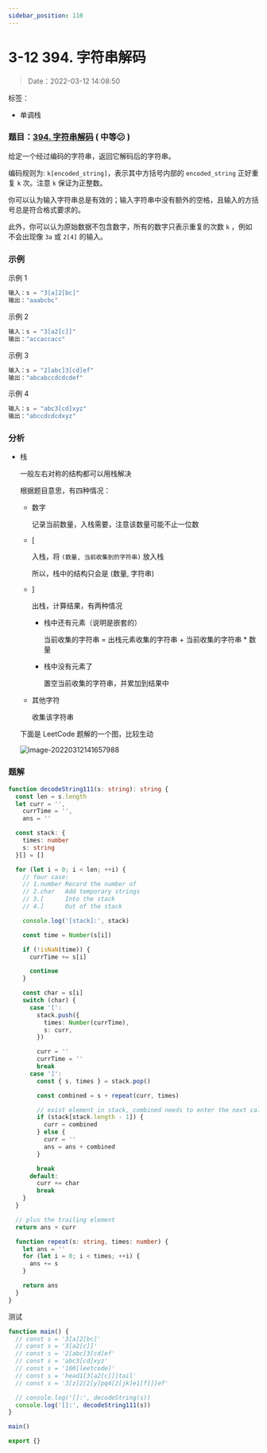 ```yaml
---
sidebar_position: 110
---
```


# 3-12 394. 字符串解码

> Date：2022-03-12 14:08:50

标签：

- 单调栈

### 题目：[394. 字符串解码](https://leetcode-cn.com/problems/decode-string/) ( 中等:confused: )

给定一个经过编码的字符串，返回它解码后的字符串。

编码规则为: `k[encoded_string]`，表示其中方括号内部的 `encoded_string` 正好重复 `k` 次。注意 `k` 保证为正整数。

你可以认为输入字符串总是有效的；输入字符串中没有额外的空格，且输入的方括号总是符合格式要求的。

此外，你可以认为原始数据不包含数字，所有的数字只表示重复的次数 `k` ，例如不会出现像 `3a` 或 `2[4]` 的输入。

### 示例

示例 1

```ts
输入：s = "3[a]2[bc]"
输出："aaabcbc"
```

示例 2

```ts
输入：s = "3[a2[c]]"
输出："accaccacc"
```

示例 3

```ts
输入：s = "2[abc]3[cd]ef"
输出："abcabccdcdcdef"
```

示例 4

```ts
输入：s = "abc3[cd]xyz"
输出："abccdcdcdxyz"
```

### 分析

- 栈

  一般左右对称的结构都可以用栈解决

  根据题目意思，有四种情况：

  - 数字

    记录当前数量，入栈需要，注意该数量可能不止一位数

  - [

    入栈，将 `(数量, 当前收集到的字符串)` 放入栈

    所以，栈中的结构只会是 (数量, 字符串)

  - ]

    出栈，计算结果，有两种情况

    - 栈中还有元素（说明是嵌套的）

      当前收集的字符串 = 出栈元素收集的字符串 + 当前收集的字符串 \* 数量

    - 栈中没有元素了

      置空当前收集的字符串，并累加到结果中

  - 其他字符

    收集该字符串

  下面是 LeetCode 题解的一个图，比较生动

  ![image-20220312141657988](https://cdn.gincool.com//img/image-20220312141657988.png)

### 题解

```ts
function decodeString111(s: string): string {
  const len = s.length
  let curr = '',
    currTime = '',
    ans = ''

  const stack: {
    times: number
    s: string
  }[] = []

  for (let i = 0; i < len; ++i) {
    // four case:
    // 1.number Record the number of
    // 2.char   Add temporary strings
    // 3.[      Into the stack
    // 4.]      Out of the stack

    console.log('[stack]:', stack)

    const time = Number(s[i])

    if (!isNaN(time)) {
      currTime += s[i]

      continue
    }

    const char = s[i]
    switch (char) {
      case '[':
        stack.push({
          times: Number(currTime),
          s: curr,
        })

        curr = ''
        currTime = ''
        break
      case ']':
        const { s, times } = stack.pop()

        const combined = s + repeat(curr, times)

        // exist element in stack, combined needs to enter the next calculation
        if (stack[stack.length - 1]) {
          curr = combined
        } else {
          curr = ''
          ans = ans + combined
        }

        break
      default:
        curr += char
        break
    }
  }

  // plus the trailing element
  return ans + curr

  function repeat(s: string, times: number) {
    let ans = ''
    for (let i = 0; i < times; ++i) {
      ans += s
    }

    return ans
  }
}
```

测试

```ts
function main() {
  // const s = '3[a]2[bc]'
  // const s = '3[a2[c]]'
  // const s = '2[abc]3[cd]ef'
  // const s = 'abc3[cd]xyz'
  // const s = '100[leetcode]'
  // const s = 'head1[3[a2[c]]]tail'
  // const s = '3[z]2[2[y]pq4[2[jk]e1[f]]]ef'

  // console.log('[]:', decodeString(s))
  console.log('[]:', decodeString111(s))
}

main()

export {}
```
